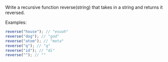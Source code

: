 
Write a recursive function reverse(string) that takes in a string and returns
it reversed.

Examples:

```js
reverse("house"); // "esuoh"
reverse("dog"); // "god"
reverse("atom"); // "mota"
reverse("q"); // "q"
reverse("id"); // "di"
reverse(""); // ""
```
